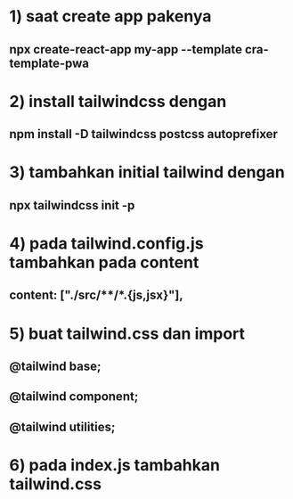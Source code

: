 # 1) saat create app pakenya

## npx create-react-app my-app --template cra-template-pwa

# 2) install tailwindcss dengan

## npm install -D tailwindcss postcss autoprefixer

# 3) tambahkan initial tailwind dengan

## npx tailwindcss init -p

# 4) pada tailwind.config.js tambahkan pada content

## content: ["./src/**/*.{js,jsx}"],

# 5) buat tailwind.css dan import

## @tailwind base;

## @tailwind component;

## @tailwind utilities;

# 6) pada index.js tambahkan tailwind.css

